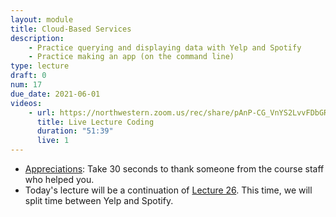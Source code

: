 ```yaml
---
layout: module
title: Cloud-Based Services
description:
    - Practice querying and displaying data with Yelp and Spotify
    - Practice making an app (on the command line)
type: lecture
draft: 0
num: 17
due_date: 2021-06-01
videos:
    - url: https://northwestern.zoom.us/rec/share/pAnP-CG_VnYS2LvvFDbGRDXX4VA0Lgl7BUFHXm4kv1PJfIsv7bAPqzrxETitFIP-.8F_6wDZLYYyVgMfi?startTime=1605889001000
      title: Live Lecture Coding
      duration: "51:39"
      live: 1
---
```


* <a href="https://forms.gle/8eaJEY1gZFbBXXgC7" target="_blank">Appreciations</a>: Take 30 seconds to thank someone from the course staff who helped you.
* Today's lecture will be a continuation of [Lecture 26](week10-lecture02). This time, we will split time between Yelp and Spotify.